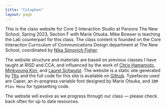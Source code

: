 ```yaml
---
title: "Colophon"
layout: page
---
```



This is the class website for Core 2 Interaction Studio at Parsons The New School, Spring 2023, Section F with Marie Otsuka. Mike Bowser is teaching the Lab counterpart for this class. The class content is founded on the Core Interaction Curriculum of Communications Design department at The New School, coordinated by [Nika Simovich Fisher](https://www.nikafisher.com/teaching.html).

The website structure and materials are based on previous classes I have taught at RISD and CCA, and influenced by the work of [Chris Hamamoto](http://chrishamamoto.com/), [Minkyoung Kim](http://minkyoungkim.com/home/), and [Laurel Schwulst](https://laurelschwulst.com/). The website is a static site generated by [11ty](https://www.11ty.dev/) and the full code for this site is available on [Github](https://github.com/marieotsuka/interactionstudio-spring2023). Typefaces used are Caper, an in-progress variable font designed by Marie Otsuka, and `IBM Plex Mono` for typesetting code.

The website will evolve as we progress through our class — please check back often for up to date resources.